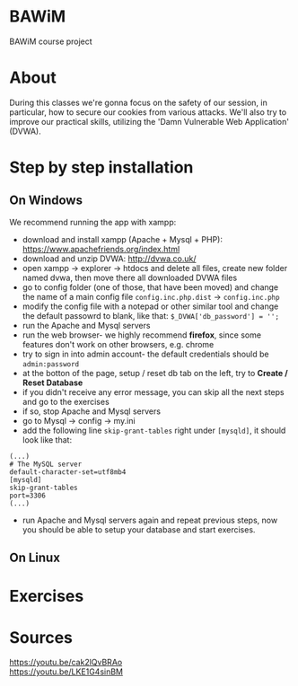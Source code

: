 # BAWiM
BAWiM course project
# About
During this classes we're gonna focus on the safety of our session, in particular, how to secure our cookies from various attacks. We'll also try to improve our practical skills, utilizing the 'Damn Vulnerable Web Application' (DVWA).
# Step by step installation
## On Windows
We recommend running the app with xampp:
* download and install xampp (Apache + Mysql + PHP): https://www.apachefriends.org/index.html
* download and unzip DVWA: http://dvwa.co.uk/
* open xampp -> explorer -> htdocs and delete all files, create new folder named dvwa, then move there all downloaded DVWA files
* go to config folder (one of those, that have been moved) and change the name of a main config file `config.inc.php.dist` -> `config.inc.php`
* modify the config file with a notepad or other similar tool and change the default passowrd to blank, like that: `$_DVWA['db_password'] = '';`
* run the Apache and Mysql servers
* run the web browser- we highly recommend __firefox__, since some features don't work on other browsers, e.g. chrome
* try to sign in into admin account- the default credentials should be `admin:password`
* at the botton of the page, setup / reset db tab on the left, try to __Create / Reset Database__
* if you didn't receive any error message, you can skip all the next steps and go to the exercises
* if so, stop Apache and Mysql servers
* go to Mysql -> config -> my.ini
* add the following line `skip-grant-tables` right under `[mysqld]`, it should look like that:
```
(...)
# The MySQL server
default-character-set=utf8mb4
[mysqld]
skip-grant-tables
port=3306
(...)
```
* run Apache and Mysql servers again and repeat previous steps, now you should be able to setup your database and start exercises.

## On Linux

# Exercises

# Sources
https://youtu.be/cak2lQvBRAo  
https://youtu.be/LKE1G4sinBM
